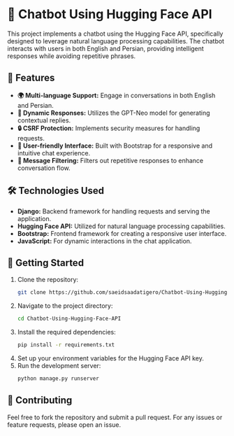 # 🤖 Chatbot Using Hugging Face API

This project implements a chatbot using the Hugging Face API, specifically designed to leverage natural language processing capabilities. The chatbot interacts with users in both English and Persian, providing intelligent responses while avoiding repetitive phrases.

## 🌟 Features

- **🌍 Multi-language Support:** Engage in conversations in both English and Persian.
- **💬 Dynamic Responses:** Utilizes the GPT-Neo model for generating contextual replies.
- **🔒 CSRF Protection:** Implements security measures for handling requests.
- **🎨 User-friendly Interface:** Built with Bootstrap for a responsive and intuitive chat experience.
- **🚫 Message Filtering:** Filters out repetitive responses to enhance conversation flow.

## 🛠️ Technologies Used

- **Django:** Backend framework for handling requests and serving the application.
- **Hugging Face API:** Utilized for natural language processing capabilities.
- **Bootstrap:** Frontend framework for creating a responsive user interface.
- **JavaScript:** For dynamic interactions in the chat application.

## 🚀 Getting Started

1. Clone the repository:
   ```bash
   git clone https://github.com/saeidsaadatigero/Chatbot-Using-Hugging-Face-API.git
   ```
2. Navigate to the project directory:
   ```bash
   cd Chatbot-Using-Hugging-Face-API
   ```
3. Install the required dependencies:
   ```bash
   pip install -r requirements.txt
   ```
4. Set up your environment variables for the Hugging Face API key.
5. Run the development server:
   ```bash
   python manage.py runserver
   ```

## 🤝 Contributing

Feel free to fork the repository and submit a pull request. For any issues or feature requests, please open an issue. 
